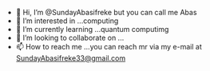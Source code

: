 - 👋 Hi, I’m @SundayAbasifreke but you can call me Abas
- 👀 I’m interested in ...computing
- 🌱 I’m currently learning ...quantum computimg
- 💞️ I’m looking to collaborate on ...
- 📫 How to reach me ...you can reach mr via my e-mail at SundayAbasifreke33@gmail.com

<!---
SundayAbasifreke/SundayAbasifreke is a ✨ special ✨ repository because its `README.md` (this file) appears on your GitHub profile.
You can click the Preview link to take a look at your changes.
--->
